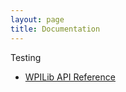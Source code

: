 ```yaml
---
layout: page
title: Documentation
---
```


Testing

* [WPILib API Reference](robotdotnet.github.io/Documentation/API/index.html)
